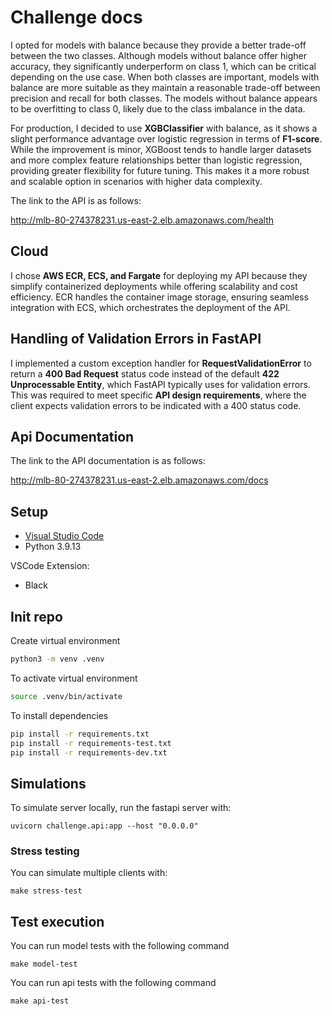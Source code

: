 # Challenge docs

I opted for models with balance because they provide a better trade-off between the two classes. Although models without balance offer higher accuracy, they significantly underperform on class 1, which can be critical depending on the use case. When both classes are important, models with balance are more suitable as they maintain a reasonable trade-off between precision and recall for both classes. The models without balance appears to be overfitting to class 0, likely due to the class imbalance in the data.


For production, I decided to use **XGBClassifier** with balance, as it shows a slight performance advantage over logistic regression in terms of **F1-score**. While the improvement is minor, XGBoost tends to handle larger datasets and more complex feature relationships better than logistic regression, providing greater flexibility for future tuning. This makes it a more robust and scalable option in scenarios with higher data complexity.


The link to the API is as follows: 

http://mlb-80-274378231.us-east-2.elb.amazonaws.com/health



## Cloud

I chose **AWS ECR, ECS, and Fargate** for deploying my API because they simplify containerized deployments while offering scalability and cost efficiency. ECR handles the container image storage, ensuring seamless integration with ECS, which orchestrates the deployment of the API. 

## Handling of Validation Errors in FastAPI

I implemented a custom exception handler for **RequestValidationError** to return a **400 Bad Request** status code instead of the default **422 Unprocessable Entity**, which FastAPI typically uses for validation errors. This was required to meet specific **API design requirements**, where the client expects validation errors to be indicated with a 400 status code.

## Api Documentation
The link to the API documentation is as follows: 

http://mlb-80-274378231.us-east-2.elb.amazonaws.com/docs

## Setup

- [Visual Studio Code](https://code.visualstudio.com/Download)
- Python 3.9.13

VSCode Extension:

- Black


## Init repo

Create virtual environment
```bash
python3 -m venv .venv
```

To activate virtual environment
```bash
source .venv/bin/activate
```

To install dependencies
```bash
pip install -r requirements.txt
pip install -r requirements-test.txt
pip install -r requirements-dev.txt
```

## Simulations

To simulate server locally, run the fastapi server with:

```shell
uvicorn challenge.api:app --host "0.0.0.0"
```


### Stress testing

You can simulate multiple clients with:
```shell
make stress-test
```


## Test execution

You can run model tests with the following command

```shell
make model-test
```

You can run api tests with the following command

```shell
make api-test
```